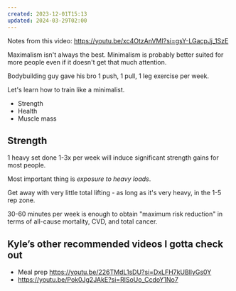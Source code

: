 ```yaml
---
created: 2023-12-01T15:13
updated: 2024-03-29T02:00
---
```

Notes from this video: https://youtu.be/xc4OtzAnVMI?si=gsY-LGacpJj_1SzE

Maximalism isn't always the best.  Minimalism is probably better suited for more people even if it doesn't get that much attention.

Bodybuilding guy gave his bro 1 push, 1 pull, 1 leg exercise per week.

Let's learn how to train like a minimalist.

- Strength
- Health
- Muscle mass
## Strength

1 heavy set done 1-3x per week will induce significant strength gains for most people.

Most important thing is *exposure to heavy loads*.

Get away with very little total lifting - as long as it's very heavy, in the 1-5 rep zone.

30-60 minutes per week is enough to obtain "maximum risk reduction" in terms of all-cause mortality, CVD, and total cancer.

## Kyle’s other recommended videos I gotta check out
- Meal prep https://youtu.be/226TMdL1sDU?si=DxLFH7kUBllyGs0Y
- https://youtu.be/Pok0Jg2JAkE?si=RlSoUo_CcdoY1No7